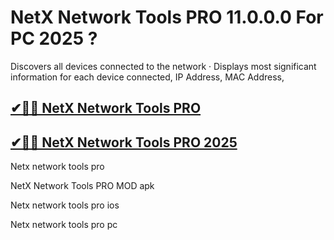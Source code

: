 # NetX Network Tools PRO 11.0.0.0 For PC 2025 ?

 Discovers all devices connected to the network · Displays most significant information for each device connected, IP Address, MAC Address, 

## [✔🎉🚀 NetX Network Tools PRO](https://up-community.link/dl/)

## [✔🎉🚀 NetX Network Tools PRO 2025](https://up-community.link/dl/)

Netx network tools pro 

NetX Network Tools PRO MOD apk

Netx network tools pro ios

Netx network tools pro pc
